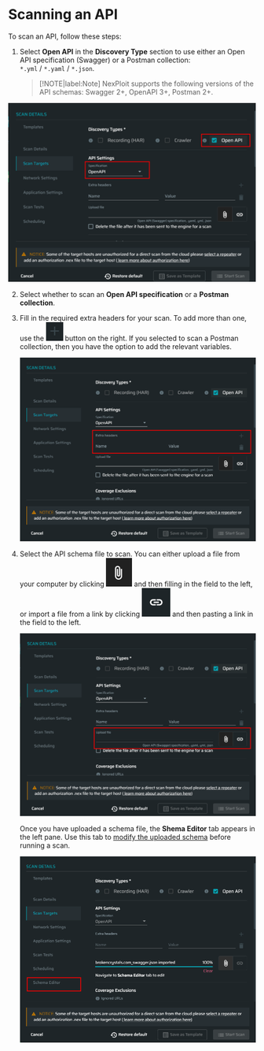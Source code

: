 # Scanning an API

To scan an API, follow these steps:
1. Select **Open API** in the **Discovery Type** section to use either an Open API specification (Swagger) or a Postman collection:<br> `*.yml` / `*.yaml` / `*.json`.

    >[!NOTE|label:Note]
NexPloit supports the following versions of the API schemas: Swagger 2+, OpenAPI 3+, Postman 2+.

  ![open-api](../media/open-api.png ':size=45%')

2. Select whether to scan an **Open API specification** or a **Postman collection**.
3. Fill in the required extra headers for your scan. To add more than one, use the ![Plus-Button](../media\plus-dark.png ':size=3%') button on the right. If you selected to scan a Postman collection, then you have the option to add the relevant variables.

    ![extra-headers](../media/extra-headers.png ':size=45%')

4. Select the API schema file to scan. You can either upload a file from your computer by clicking ![Clip-Button](../media/clip.png ':size=4%') and then filling in the field to the left, or import a file from a link by clicking ![Link-Button](../media/link.png ':size=4%') and then pasting a link in the field to the left.

    ![upload-file](../media/upload-file.png ':size=45%')

    Once you have uploaded a schema file, the **Shema Editor** tab appears in the left pane. Use this tab to [modify the uploaded schema](/guide/np-web-ui/scanning/discovery-types/edit-schema.md) before running a scan. 

    ![schema-tab](../media/schema-editor-tab.png ':size=45%')

